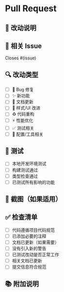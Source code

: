 # Pull Request

## 📝 改动说明

<!-- 描述这个 PR 做了什么改动 -->

## 🎯 相关 Issue

<!-- 如果修复了某个 Issue，请在此说明 -->
Closes #(issue)

## 🔍 改动类型

<!-- 请勾选适用的选项 -->

- [ ] 🐛 Bug 修复
- [ ] ✨ 新功能
- [ ] 📝 文档更新
- [ ] 🎨 样式/UI 改进
- [ ] ♻️ 代码重构
- [ ] ⚡ 性能优化
- [ ] ✅ 测试相关
- [ ] 🔧 配置/工具相关

## 🧪 测试

<!-- 描述你如何测试了这些改动 -->

- [ ] 本地开发环境测试
- [ ] 构建测试通过
- [ ] 类型检查通过
- [ ] 已测试所有影响的功能

## 📸 截图（如果适用）

<!-- 如果是 UI 改动，请提供改动前后的截图 -->

## ✅ 检查清单

- [ ] 代码遵循项目代码规范
- [ ] 已添加必要的注释
- [ ] 文档已更新（如果需要）
- [ ] 没有引入新的警告
- [ ] 已测试改动是否正常工作
- [ ] 相关文档已更新
- [ ] 提交信息符合规范

## 📚 附加说明

<!-- 任何其他相关信息 -->

